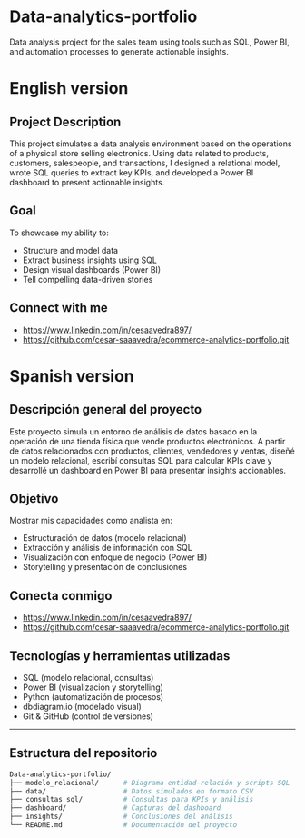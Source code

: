 # Data-analytics-portfolio
Data analysis project for the sales team using tools such as SQL, Power BI, and automation processes to generate actionable insights.
# English version
## Project Description
This project simulates a data analysis environment based on the operations of a physical store selling electronics. Using data related to products, customers, salespeople, and transactions, I designed a relational model, wrote SQL queries to extract key KPIs, and developed a Power BI dashboard to present actionable insights.

## Goal
To showcase my ability to:
- Structure and model data
- Extract business insights using SQL
- Design visual dashboards (Power BI)
- Tell compelling data-driven stories

## Connect with me
- https://www.linkedin.com/in/cesaavedra897/
- https://github.com/cesar-saaavedra/ecommerce-analytics-portfolio.git

# Spanish version

## Descripción general del proyecto
Este proyecto simula un entorno de análisis de datos basado en la operación de una tienda física que vende productos electrónicos. A partir de datos relacionados con productos, clientes, vendedores y ventas, diseñé un modelo relacional, escribí consultas SQL para calcular KPIs clave y desarrollé un dashboard en Power BI para presentar insights accionables.

## Objetivo
Mostrar mis capacidades como analista en:
- Estructuración de datos (modelo relacional)
- Extracción y análisis de información con SQL
- Visualización con enfoque de negocio (Power BI)
- Storytelling y presentación de conclusiones

## Conecta conmigo
- https://www.linkedin.com/in/cesaavedra897/
- https://github.com/cesar-saaavedra/ecommerce-analytics-portfolio.git

## Tecnologías y herramientas utilizadas

- SQL (modelo relacional, consultas)
- Power BI (visualización y storytelling)
- Python (automatización de procesos)
- dbdiagram.io (modelado visual)
- Git & GitHub (control de versiones)

---

## Estructura del repositorio

```bash
Data-analytics-portfolio/
├── modelo_relacional/      # Diagrama entidad-relación y scripts SQL
├── data/                   # Datos simulados en formato CSV
├── consultas_sql/          # Consultas para KPIs y análisis
├── dashboard/              # Capturas del dashboard
├── insights/               # Conclusiones del análisis
└── README.md               # Documentación del proyecto
